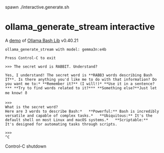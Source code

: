 spawn ./interactive.generate.sh
# ollama_generate_stream interactive

A [demo](../README.md#demos) of [Ollama Bash Lib](https://github.com/attogram/ollama-bash-lib) v0.40.21

```
ollama_generate_stream with model: gemma3n:e4b

Press Control-C to exit

>>> The secret word is RABBIT. Understand?

Yes, I understand! The secret word is **RABB3 words describing Bash
IT**. Is there anything you'd like me to do with that information? Do you want me to:* **Remember it?** (I will!)* **Use it in a sentence?*** **Try to find words related to it?*** **Something else?**Just let me know! ð

>>> 
What is the secret word?
Here are 3 words to describe Bash:*   **Powerful:** Bash is incredibly versatile and capable of complex tasks.*   **Ubiquitous:** It's the default shell on most Linux and macOS systems.*   **Scriptable:**  It's designed for automating tasks through scripts.

>>> 
^C
```
Control-C shutdown

